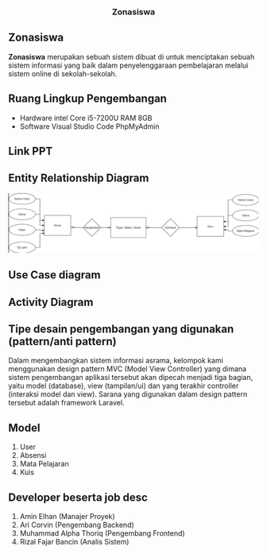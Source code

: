 
<h3 align="center">Zonasiswa</h3>
  
  ## Zonasiswa
**Zonasiswa** merupakan sebuah sistem dibuat di untuk menciptakan sebuah sistem informasi yang baik dalam penyelenggaraan pembelajaran melalui sistem online di sekolah-sekolah.

## Ruang Lingkup Pengembangan
- Hardware
  intel Core i5-7200U
  RAM 8GB
- Software
  Visual Studio Code
  PhpMyAdmin

## Link PPT
## 
## Entity Relationship Diagram

<p align="center">
<a>
<img src="https://github.com/aminelhanipb/mppl/blob/master/ERD.png" alt="ER Diagram", width=700>
</a>
</p>

## Use Case diagram

## Activity Diagram

## Tipe desain pengembangan yang digunakan (pattern/anti pattern)
Dalam mengembangkan sistem informasi asrama, kelompok kami menggunakan design pattern MVC (Model View Controller) yang dimana sistem pengembangan aplikasi tersebut akan dipecah menjadi tiga bagian, yaitu model (database), view (tampilan/ui) dan yang terakhir controller (interaksi model dan view). Sarana yang digunakan dalam design pattern tersebut adalah framework Laravel.

## Model
1. User
2. Absensi
3. Mata Pelajaran
4. Kuis

## Developer beserta job desc
1. Amin Elhan (Manajer Proyek)
2. Ari Corvin (Pengembang Backend)
3. Muhammad Alpha Thoriq (Pengembang Frontend)
4. Rizal Fajar Bancin (Analis Sistem)
